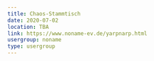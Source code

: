 ```yaml
---
title: Chaos-Stammtisch
date: 2020-07-02
location: TBA
link: https://www.noname-ev.de/yarpnarp.html
usergroup: noname
type: usergroup
---
```

